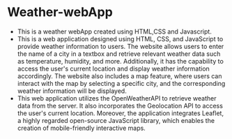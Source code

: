 # Weather-webApp

- This is a weather webApp created using HTML,CSS and Javascript.
- This is a web application designed using HTML, CSS, and JavaScript to provide weather information to users. The website allows users to enter the name of a city in a textbox and retrieve relevant weather data such as temperature, humidity, and more. Additionally, it has the capability to access the user's current location and display weather information accordingly. The website also includes a map feature, where users can interact with the map by selecting a specific city, and the corresponding weather information will be displayed.
- This web application utilizes the OpenWeatherAPI to retrieve weather data from the server. It also incorporates the Geolocation API to access the user's current location. Moreover, the application integrates Leaflet, a highly regarded open-source JavaScript library, which enables the creation of mobile-friendly interactive maps.
